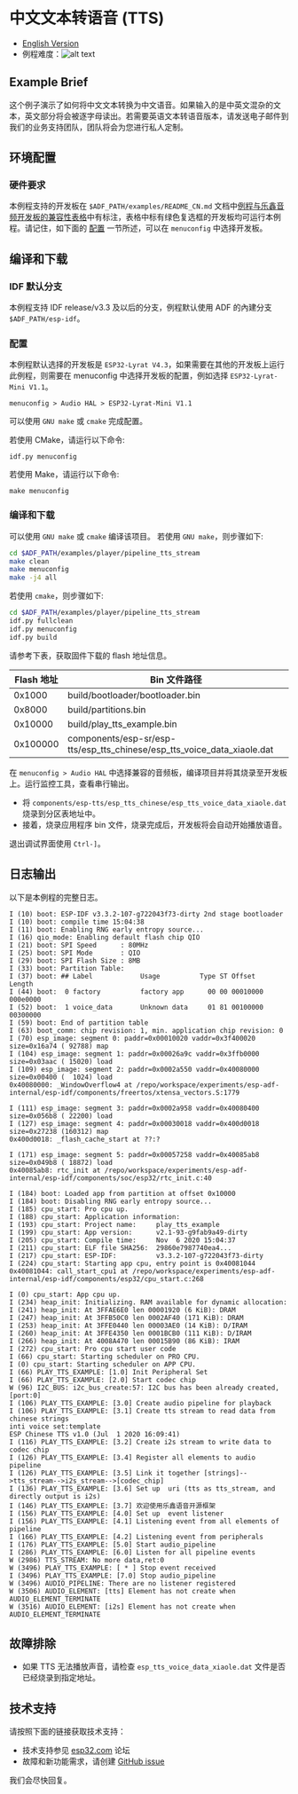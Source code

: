 # 中文文本转语音 (TTS)

- [English Version](./README.md)
- 例程难度：![alt text](../../../docs/_static/level_regular.png "中级")


## Example Brief

这个例子演示了如何将中文文本转换为中文语音。如果输入的是中英文混杂的文本，英文部分将会被逐字母读出。若需要英语文本转语音版本，请发送电子邮件到我们的业务支持团队，团队将会为您进行私人定制。


## 环境配置

### 硬件要求

本例程支持的开发板在 `$ADF_PATH/examples/README_CN.md` 文档中[例程与乐鑫音频开发板的兼容性表格](../../README_CN.md#例程与乐鑫音频开发板的兼容性)中有标注，表格中标有绿色复选框的开发板均可运行本例程。请记住，如下面的 [配置](#配置) 一节所述，可以在 `menuconfig` 中选择开发板。

## 编译和下载

### IDF 默认分支

本例程支持 IDF release/v3.3 及以后的分支，例程默认使用 ADF 的內建分支 `$ADF_PATH/esp-idf`。

### 配置

本例程默认选择的开发板是 `ESP32-Lyrat V4.3`，如果需要在其他的开发板上运行此例程，则需要在 menuconfig 中选择开发板的配置，例如选择 `ESP32-Lyrat-Mini V1.1`。

```
menuconfig > Audio HAL > ESP32-Lyrat-Mini V1.1
```

可以使用 `GNU make` 或 `cmake` 完成配置。

若使用 CMake，请运行以下命令:
```
idf.py menuconfig
```

若使用 Make，请运行以下命令:
```
make menuconfig
```

### 编译和下载

可以使用 `GNU make` 或 `cmake` 编译该项目。
若使用 `GNU make`，则步骤如下:
```bash
cd $ADF_PATH/examples/player/pipeline_tts_stream
make clean
make menuconfig
make -j4 all
```

若使用 `cmake`，则步骤如下:
```bash
cd $ADF_PATH/examples/player/pipeline_tts_stream
idf.py fullclean
idf.py menuconfig
idf.py build
```
请参考下表，获取固件下载的 flash 地址信息。

| Flash 地址 | Bin 文件路径 |
|---|---|
|0x1000 | build/bootloader/bootloader.bin|
|0x8000 | build/partitions.bin|
|0x10000 | build/play_tts_example.bin|
|0x100000 | components/esp-sr/esp-tts/esp_tts_chinese/esp_tts_voice_data_xiaole.dat|


在 ``menuconfig > Audio HAL`` 中选择兼容的音频板，编译项目并将其烧录至开发板上。运行监控工具，查看串行输出。

- 将 `components/esp-tts/esp_tts_chinese/esp_tts_voice_data_xiaole.dat` 烧录到分区表地址中。
- 接着，烧录应用程序 bin 文件，烧录完成后，开发板将会自动开始播放语音。

退出调试界面使用 ``Ctrl-]``。


## 日志输出

以下是本例程的完整日志。

```
I (10) boot: ESP-IDF v3.3.2-107-g722043f73-dirty 2nd stage bootloader
I (10) boot: compile time 15:04:38
I (11) boot: Enabling RNG early entropy source...
I (16) qio_mode: Enabling default flash chip QIO
I (21) boot: SPI Speed      : 80MHz
I (25) boot: SPI Mode       : QIO
I (29) boot: SPI Flash Size : 8MB
I (33) boot: Partition Table:
I (37) boot: ## Label            Usage          Type ST Offset   Length
I (44) boot:  0 factory          factory app      00 00 00010000 000e0000
I (52) boot:  1 voice_data       Unknown data     01 81 00100000 00300000
I (59) boot: End of partition table
I (63) boot_comm: chip revision: 1, min. application chip revision: 0
I (70) esp_image: segment 0: paddr=0x00010020 vaddr=0x3f400020 size=0x16a74 ( 92788) map
I (104) esp_image: segment 1: paddr=0x00026a9c vaddr=0x3ffb0000 size=0x03aac ( 15020) load
I (109) esp_image: segment 2: paddr=0x0002a550 vaddr=0x40080000 size=0x00400 (  1024) load
0x40080000: _WindowOverflow4 at /repo/workspace/experiments/esp-adf-internal/esp-idf/components/freertos/xtensa_vectors.S:1779

I (111) esp_image: segment 3: paddr=0x0002a958 vaddr=0x40080400 size=0x056b8 ( 22200) load
I (127) esp_image: segment 4: paddr=0x00030018 vaddr=0x400d0018 size=0x27238 (160312) map
0x400d0018: _flash_cache_start at ??:?

I (171) esp_image: segment 5: paddr=0x00057258 vaddr=0x40085ab8 size=0x049b8 ( 18872) load
0x40085ab8: rtc_init at /repo/workspace/experiments/esp-adf-internal/esp-idf/components/soc/esp32/rtc_init.c:40

I (184) boot: Loaded app from partition at offset 0x10000
I (184) boot: Disabling RNG early entropy source...
I (185) cpu_start: Pro cpu up.
I (188) cpu_start: Application information:
I (193) cpu_start: Project name:     play_tts_example
I (199) cpu_start: App version:      v2.1-93-g9fab9a49-dirty
I (205) cpu_start: Compile time:     Nov  6 2020 15:04:37
I (211) cpu_start: ELF file SHA256:  29860e7987740ea4...
I (217) cpu_start: ESP-IDF:          v3.3.2-107-g722043f73-dirty
I (224) cpu_start: Starting app cpu, entry point is 0x40081044
0x40081044: call_start_cpu1 at /repo/workspace/experiments/esp-adf-internal/esp-idf/components/esp32/cpu_start.c:268

I (0) cpu_start: App cpu up.
I (234) heap_init: Initializing. RAM available for dynamic allocation:
I (241) heap_init: At 3FFAE6E0 len 00001920 (6 KiB): DRAM
I (247) heap_init: At 3FFB50C0 len 0002AF40 (171 KiB): DRAM
I (253) heap_init: At 3FFE0440 len 00003AE0 (14 KiB): D/IRAM
I (260) heap_init: At 3FFE4350 len 0001BCB0 (111 KiB): D/IRAM
I (266) heap_init: At 4008A470 len 00015B90 (86 KiB): IRAM
I (272) cpu_start: Pro cpu start user code
I (66) cpu_start: Starting scheduler on PRO CPU.
I (0) cpu_start: Starting scheduler on APP CPU.
I (66) PLAY_TTS_EXAMPLE: [1.0] Init Peripheral Set
I (66) PLAY_TTS_EXAMPLE: [2.0] Start codec chip
W (96) I2C_BUS: i2c_bus_create:57: I2C bus has been already created, [port:0]
I (106) PLAY_TTS_EXAMPLE: [3.0] Create audio pipeline for playback
I (106) PLAY_TTS_EXAMPLE: [3.1] Create tts stream to read data from chinese strings
inti voice set:template
ESP Chinese TTS v1.0 (Jul  1 2020 16:09:41)
I (116) PLAY_TTS_EXAMPLE: [3.2] Create i2s stream to write data to codec chip
I (126) PLAY_TTS_EXAMPLE: [3.4] Register all elements to audio pipeline
I (126) PLAY_TTS_EXAMPLE: [3.5] Link it together [strings]-->tts_stream-->i2s_stream-->[codec_chip]
I (136) PLAY_TTS_EXAMPLE: [3.6] Set up  uri (tts as tts_stream, and directly output is i2s)
I (146) PLAY_TTS_EXAMPLE: [3.7] 欢迎使用乐鑫语音开源框架
I (156) PLAY_TTS_EXAMPLE: [4.0] Set up  event listener
I (156) PLAY_TTS_EXAMPLE: [4.1] Listening event from all elements of pipeline
I (166) PLAY_TTS_EXAMPLE: [4.2] Listening event from peripherals
I (176) PLAY_TTS_EXAMPLE: [5.0] Start audio_pipeline
I (286) PLAY_TTS_EXAMPLE: [6.0] Listen for all pipeline events
W (2986) TTS_STREAM: No more data,ret:0
W (3496) PLAY_TTS_EXAMPLE: [ * ] Stop event received
I (3496) PLAY_TTS_EXAMPLE: [7.0] Stop audio_pipeline
W (3496) AUDIO_PIPELINE: There are no listener registered
W (3506) AUDIO_ELEMENT: [tts] Element has not create when AUDIO_ELEMENT_TERMINATE
W (3516) AUDIO_ELEMENT: [i2s] Element has not create when AUDIO_ELEMENT_TERMINATE

```


## 故障排除

- 如果 TTS 无法播放声音，请检查 ``esp_tts_voice_data_xiaole.dat`` 文件是否已经烧录到指定地址。


## 技术支持
请按照下面的链接获取技术支持：

- 技术支持参见 [esp32.com](https://esp32.com/viewforum.php?f=20) 论坛
- 故障和新功能需求，请创建 [GitHub issue](https://github.com/espressif/esp-adf/issues)

我们会尽快回复。
